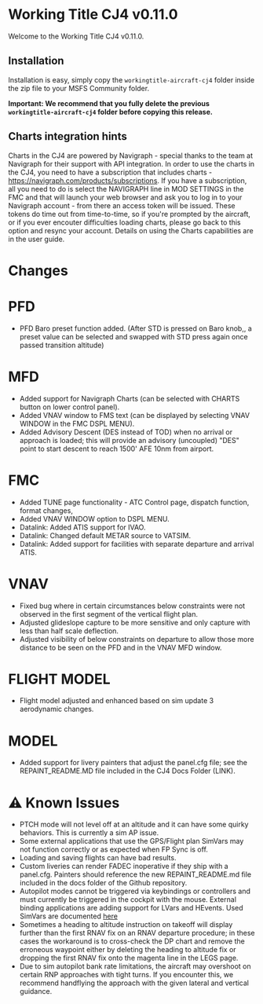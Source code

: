 # Working Title CJ4 v0.11.0

Welcome to the Working Title CJ4 v0.11.0.
## Installation
Installation is easy, simply copy the `workingtitle-aircraft-cj4` folder inside the zip file to your MSFS Community folder. 

**Important: We recommend that you fully delete the previous `workingtitle-aircraft-cj4` folder before copying this release.**

## Charts integration hints
Charts in the CJ4 are powered by Navigraph - special thanks to the team at Navigraph for their support with API integration. In order to use the charts in the CJ4, you need to have a subscription that includes charts - https://navigraph.com/products/subscriptions. If you have a subscription, all you need to do is select the NAVIGRAPH line in MOD SETTINGS in the FMC and that will launch your web browser and ask you to log in to your Navigraph account - from there an access token will be issued. These tokens do time out from time-to-time, so if you're prompted by the aircraft, or if you ever encouter difficulties loading charts, please go back to this option and resync your account. Details on using the Charts capabilities are in the user guide.

# Changes

# PFD
- PFD Baro preset function added. (After STD is pressed on Baro knob,, a preset value can be selected and swapped with STD press again once passed transition altitude)

# MFD
- Added support for Navigraph Charts (can be selected with CHARTS button on lower control panel).
- Added VNAV window to FMS text (can be displayed by selecting VNAV WINDOW in the FMC DSPL MENU).
- Added Advisory Descent (DES instead of TOD) when no arrival or approach is loaded; this will provide an advisory (uncoupled) "DES" point to start descent to reach 1500' AFE 10nm from airport.

# FMC
- Added TUNE page functionality - ATC Control page, dispatch function, format changes,
- Added VNAV WINDOW option to DSPL MENU.
- Datalink: Added ATIS support for IVAO.
- Datalink: Changed default METAR source to VATSIM.
- Datalink: Added support for facilities with separate departure and arrival ATIS.

# VNAV
- Fixed bug where in certain circumstances below constraints were not observed in the first segment of the vertical flight plan.
- Adjusted glideslope capture to be more sensitive and only capture with less than half scale deflection.
- Adjusted visibility of below constraints on departure to allow those more distance to be seen on the PFD and in the VNAV MFD window.

# FLIGHT MODEL
- Flight model adjusted and enhanced based on sim update 3 aerodynamic changes.

# MODEL
- Added support for livery painters that adjust the panel.cfg file; see the REPAINT_README.MD file included in the CJ4 Docs Folder (LINK).

# ⚠️ Known Issues
* PTCH mode will not level off at an altitude and it can have some quirky behaviors.  This is currently a sim AP issue.
* Some external applications that use the GPS/Flight plan SimVars may not function correctly or as expected when FP Sync is off.
* Loading and saving flights can have bad results.
* Custom liveries can render FADEC inoperative if they ship with a panel.cfg. Painters should reference the new REPAINT_README.md file included in the docs folder of the Github repository.
* Autopilot modes cannot be triggered via keybindings or controllers and must currently be triggered in the cockpit with the mouse. External binding applications are adding support for LVars and HEvents. Used SimVars are documented [here](https://github.com/Working-Title-MSFS-Mods/fspackages/wiki/Sim-Variables)
* Sometimes a heading to altitude instruction on takeoff will display further than the first RNAV fix on an RNAV departure procedure; in these cases the workaround is to cross-check the DP chart and remove the erroneous waypoint either by deleting the heading to altitude fix or dropping the first RNAV fix onto the magenta line in the LEGS page.
* Due to sim autopilot bank rate limitations, the aircraft may overshoot on certain RNP approaches with tight turns. If you encounter this, we recommend handflying the approach with the given lateral and vertical guidance.